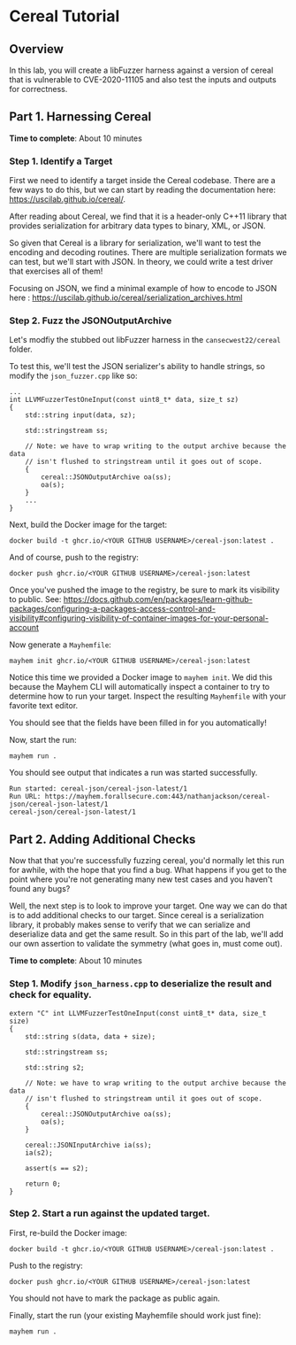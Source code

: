 # Cereal Tutorial

## Overview

In this lab, you will create a libFuzzer harness against a version of cereal that is vulnerable to CVE-2020-11105 and also test the inputs and outputs for correctness.

## Part 1. Harnessing Cereal

**Time to complete**: About 10 minutes

### Step 1. Identify a Target

First we need to identify a target inside the Cereal codebase. There are a few ways to do this, but we can start by reading the documentation here: https://uscilab.github.io/cereal/.

After reading about Cereal, we find that it is a header-only C++11 library that provides serialization for arbitrary data types to binary, XML, or JSON.

So given that Cereal is a library for serialization, we'll want to test the encoding and decoding routines. There are multiple serialization formats we can test, but we'll start with JSON. In theory, we could write a test driver that exercises all of them!

Focusing on JSON, we find a minimal example of how to encode to JSON here : https://uscilab.github.io/cereal/serialization_archives.html

### Step 2. Fuzz the JSONOutputArchive

Let's modfiy the stubbed out libFuzzer harness in the `cansecwest22/cereal` folder.

To test this, we'll test the JSON serializer's ability to handle strings, so modify the `json_fuzzer.cpp` like so:

```
...
int LLVMFuzzerTestOneInput(const uint8_t* data, size_t sz)
{
    std::string input(data, sz);

    std::stringstream ss;

    // Note: we have to wrap writing to the output archive because the data
    // isn't flushed to stringstream until it goes out of scope.
    {
        cereal::JSONOutputArchive oa(ss);
        oa(s);
    }
    ...
}
```

Next, build the Docker image for the target:

```
docker build -t ghcr.io/<YOUR GITHUB USERNAME>/cereal-json:latest .
```

And of course, push to the registry:

```
docker push ghcr.io/<YOUR GITHUB USERNAME>/cereal-json:latest
```

Once you've pushed the image to the registry, be sure to mark its visibility to public. See: https://docs.github.com/en/packages/learn-github-packages/configuring-a-packages-access-control-and-visibility#configuring-visibility-of-container-images-for-your-personal-account

Now generate a `Mayhemfile`:

```
mayhem init ghcr.io/<YOUR GITHUB USERNAME>/cereal-json:latest
```

Notice this time we provided a Docker image to `mayhem init`. We did this because the Mayhem CLI will automatically inspect a container to try to determine how to run your target. Inspect the resulting `Mayhemfile` with your favorite text editor.

You should see that the fields have been filled in for you automatically!

Now, start the run:

```
mayhem run .
```

You should see output that indicates a run was started successfully.

```
Run started: cereal-json/cereal-json-latest/1
Run URL: https://mayhem.forallsecure.com:443/nathanjackson/cereal-json/cereal-json-latest/1
cereal-json/cereal-json-latest/1
```

## Part 2. Adding Additional Checks

Now that that you're successfully fuzzing cereal, you'd normally let this run for awhile, with the hope that you find a bug. What happens if you get to the point where you're not generating many new test cases and you haven't found any bugs?

Well, the next step is to look to improve your target. One way we can do that is to add additional checks to our target. Since cereal is a serialization library, it probably makes sense to verify that we can serialize and deserialize data and get the same result. So in this part of the lab, we'll add our own assertion to validate the symmetry (what goes in, must come out).

**Time to complete**: About 10 minutes

### Step 1. Modify `json_harness.cpp` to deserialize the result and check for equality.

```
extern "C" int LLVMFuzzerTestOneInput(const uint8_t* data, size_t size)
{
    std::string s(data, data + size);

    std::stringstream ss;

    std::string s2;

    // Note: we have to wrap writing to the output archive because the data
    // isn't flushed to stringstream until it goes out of scope.
    {
        cereal::JSONOutputArchive oa(ss);
        oa(s);
    }

    cereal::JSONInputArchive ia(ss);
    ia(s2);

    assert(s == s2);

    return 0;
}
```

### Step 2. Start a run against the updated target.

First, re-build the Docker image:

```
docker build -t ghcr.io/<YOUR GITHUB USERNAME>/cereal-json:latest .
```

Push to the registry:

```
docker push ghcr.io/<YOUR GITHUB USERNAME>/cereal-json:latest
```

You should not have to mark the package as public again.

Finally, start the run (your existing Mayhemfile should work just fine):

```
mayhem run .
```
